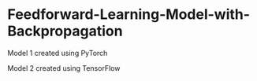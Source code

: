 # Feedforward-Learning-Model-with-Backpropagation
Model 1 created using PyTorch 

Model 2 created using TensorFlow 
